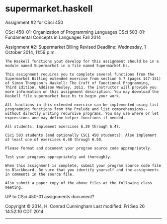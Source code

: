 supermarket.haskell
===================

Assignment #2 for CSci 450

CSci 450-01: Organization of Programming Languages
CSci 503-01: Fundamental Concepts in Languages
Fall 2014

Assignment #2: Supermarket Billing
Revised Deadline: Wednesday, 1 October 2014, 11:59 p.m.

    The Haskell functions yout develop for this assignment should be in a module named Supermarket in a file named Supermarket.hs.

    This assignment requires you to complete several functions from the Supermarket Billing extended exercise from section 6.7 (pages 147-151) of Simon Thompson's Haskell: The Craft of Functional Programming, Third Edition, Addison Wesley, 2011. The instructor will provide you more information on this assignment description. You may download the Haskell file supermarket_base.hs to begin your work.

    All functions in this extended exercise can be implemented using list programming functions from the Prelude and list comprehensions--without directly writing recursive programs. You may use where or let expressions and may define helper functions if needed.

    All students: Implement exercises 6.39 through 6.47.

    CSci 503 students (and optionally CSCI 450 students): Also implement at least one of exercises 6.48 through 6.50.

    Please format and document your program source code appropriately.

    Test your programs appropriately and thoroughly.

    When this assignment is complete, submit your program source code file to Blackboard. Be sure that you identify yourself and the assignments in comments in the source file.

    Also submit a paper copy of the above files at the following class meeting.

UP to CSci 450-01 assignments document?

Copyright © 2014, H. Conrad Cunningham
Last modified: Fri Sep 26 14:52:10 CDT 2014

______________________________________________________________________________________________________________________

